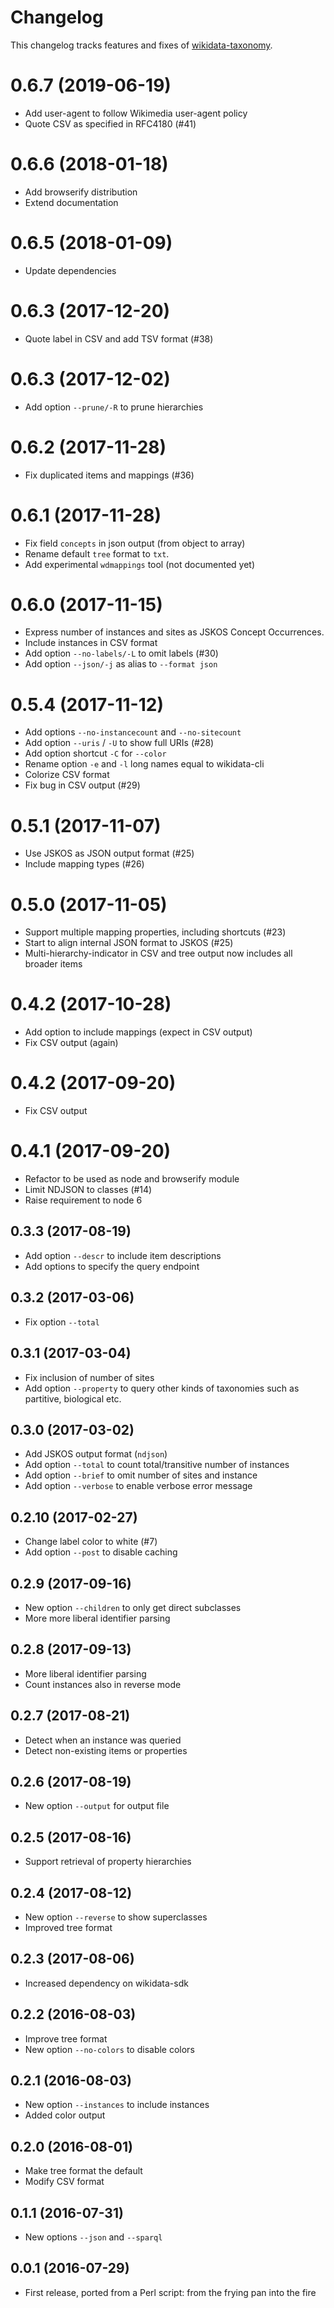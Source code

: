 # Changelog

This changelog tracks features and fixes of [wikidata-taxonomy](https://www.npmjs.com/package/wikidata-taxonomy).

# 0.6.7 (2019-06-19)

* Add user-agent to follow Wikimedia user-agent policy
* Quote CSV as specified in RFC4180 (#41)

# 0.6.6 (2018-01-18)

* Add browserify distribution
* Extend documentation

# 0.6.5 (2018-01-09)

* Update dependencies

# 0.6.3 (2017-12-20)

* Quote label in CSV and add TSV format (#38)

# 0.6.3 (2017-12-02)

* Add option `--prune/-R` to prune hierarchies

# 0.6.2 (2017-11-28)

* Fix duplicated items and mappings (#36)

# 0.6.1 (2017-11-28)

* Fix field `concepts` in json output (from object to array)
* Rename default `tree` format to `txt`.
* Add experimental `wdmappings` tool (not documented yet)

# 0.6.0 (2017-11-15)

* Express number of instances and sites as JSKOS Concept Occurrences.
* Include instances in CSV format
* Add option `--no-labels/-L` to omit labels (#30)
* Add option `--json/-j` as alias to `--format json`

# 0.5.4 (2017-11-12)

* Add options `--no-instancecount` and `--no-sitecount`
* Add option `--uris` / `-U` to show full URIs (#28)
* Add option shortcut `-C` for `--color`
* Rename option `-e` and `-l` long names equal to wikidata-cli
* Colorize CSV format
* Fix bug in CSV output (#29)

# 0.5.1 (2017-11-07)

* Use JSKOS as JSON output format (#25)
* Include mapping types (#26)

# 0.5.0 (2017-11-05)

* Support multiple mapping properties, including shortcuts (#23)
* Start to align internal JSON format to JSKOS (#25)
* Multi-hierarchy-indicator in CSV and tree output now includes all broader items

# 0.4.2 (2017-10-28)

* Add option to include mappings (expect in CSV output)
* Fix CSV output (again)

# 0.4.2 (2017-09-20)

* Fix CSV output

# 0.4.1 (2017-09-20)

* Refactor to be used as node and browserify module
* Limit NDJSON to classes (#14)
* Raise requirement to node 6 

## 0.3.3 (2017-08-19)

* Add option `--descr` to include item descriptions
* Add options to specify the query endpoint

## 0.3.2 (2017-03-06)

* Fix option `--total`

## 0.3.1 (2017-03-04)

* Fix inclusion of number of sites
* Add option `--property` to query other kinds of taxonomies
  such as partitive, biological etc.

## 0.3.0 (2017-03-02)

* Add JSKOS output format (`ndjson`)
* Add option `--total` to count total/transitive number of instances
* Add option `--brief` to omit number of sites and instance
* Add option `--verbose` to enable verbose error message

## 0.2.10 (2017-02-27)

* Change label color to white (#7)
* Add option `--post` to disable caching

## 0.2.9 (2017-09-16)

* New option `--children` to only get direct subclasses
* More more liberal identifier parsing

## 0.2.8 (2017-09-13)

* More liberal identifier parsing
* Count instances also in reverse mode

## 0.2.7 (2017-08-21)

* Detect when an instance was queried
* Detect non-existing items or properties

## 0.2.6 (2017-08-19)

* New option `--output` for output file

## 0.2.5 (2017-08-16)

* Support retrieval of property hierarchies

## 0.2.4 (2017-08-12)

* New option `--reverse` to show superclasses 
* Improved tree format

## 0.2.3 (2017-08-06)

* Increased dependency on wikidata-sdk

## 0.2.2 (2016-08-03)

* Improve tree format
* New option `--no-colors` to disable colors 

## 0.2.1 (2016-08-03)

* New option `--instances` to include instances
* Added color output

## 0.2.0 (2016-08-01)

* Make tree format the default
* Modify CSV format

## 0.1.1 (2016-07-31)

* New options `--json` and `--sparql`

## 0.0.1 (2016-07-29)

* First release, ported from a Perl script: from the frying pan into the fire

